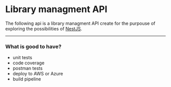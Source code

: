 # Library managment API

The following api is a library managment API create for the purpouse of exploring the possibilities of [NestJS](https://github.com/Dimcikovski/LibraryAPI.git).

---

### What is good to have?

- unit tests
- code coverage
- postman tests
- deploy to AWS or Azure
- build pipeline
